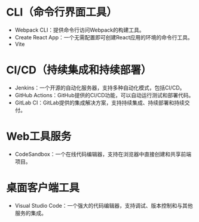 # CLI（命令行界面工具）
- Webpack CLI：提供命令行访问Webpack的构建工具。
- Create React App：一个无需配置即可创建React应用的环境的命令行工具。
- Vite

# CI/CD（持续集成和持续部署）
- Jenkins：一个开源的自动化服务器，支持多种自动化模式，包括CI/CD。
- GitHub Actions：GitHub提供的CI/CD功能，可以自动运行测试和部署代码。
- GitLab CI：GitLab提供的集成解决方案，支持持续集成、持续部署和持续交付。

# Web工具服务
- CodeSandbox：一个在线代码编辑器，支持在浏览器中直接创建和共享前端项目。

# 桌面客户端工具
- Visual Studio Code：一个强大的代码编辑器，支持调试、版本控制和与其他服务的集成。